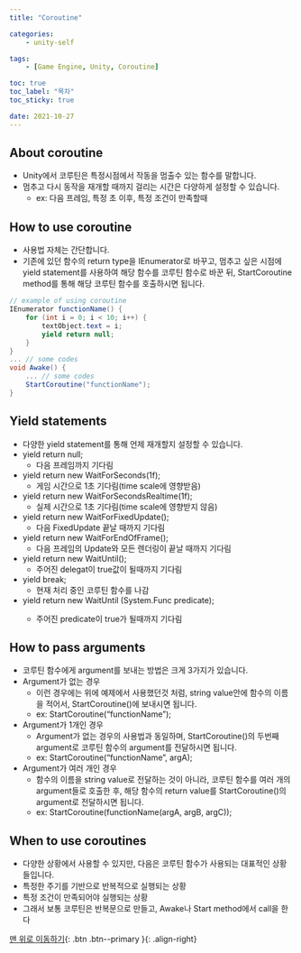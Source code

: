 ```yaml
---
title: "Coroutine"

categories:
    - unity-self

tags:
    - [Game Engine, Unity, Coroutine]

toc: true
toc_label: "목차"
toc_sticky: true

date: 2021-10-27
---
```


## About coroutine
- Unity에서 코루틴은 특정시점에서 작동을 멈출수 있는 함수를 말합니다.
- 멈추고 다시 동작을 재개할 때까지 걸리는 시간은 다양하게 설정할 수 있습니다.
    - ex: 다음 프레임, 특정 초 이후, 특정 조건이 만족할때

## How to use coroutine
- 사용법 자체는 간단합니다.
- 기존에 있던 함수의 return type을 IEnumerator로 바꾸고, 멈추고 싶은 시점에 yield statement를 사용하여 해당 함수를 코루틴 함수로 바꾼 뒤, StartCoroutine method를 통해 해당 코루틴 함수를 호출하시면 됩니다.
``` c#
// example of using coroutine
IEnumerator functionName() {
    for (int i = 0; i < 10; i++) {
        textObject.text = i;
        yield return null;
    }
}
... // some codes
void Awake() {
    ... // some codes
    StartCoroutine("functionName");
}
```

## Yield statements
- 다양한 yield statement를 통해 언제 재개할지 설정할 수 있습니다.
- yield return null;
    - 다음 프레임까지 기다림
- yield return new WaitForSeconds(1f);
    - 게임 시간으로 1초 기다림(time scale에 영향받음)
- yield return new WaitForSecondsRealtime(1f);
    - 실제 시간으로 1초 기다림(time scale에 영향받지 않음)
- yield return new WaitForFixedUpdate();
    - 다음 FixedUpdate 끝날 때까지 기다림
- yield return new WaitForEndOfFrame();
    - 다음 프레임의 Update와 모든 렌더링이 끝날 때까지 기다림
- yield return new WaitUntil();
    - 주어진 delegat이 true값이 될때까지 기다림
- yield break;
    - 현재 처리 중인 코루틴 함수를 나감
- yield return new WaitUntil (System.Func<Bool> predicate);
    - 주어진 predicate이 true가 될때까지 기다림

## How to pass arguments
- 코루틴 함수에게 argument를 보내는 방법은 크게 3가지가 있습니다.
- Argument가 없는 경우
    - 이런 경우에는 위에 예제에서 사용했던것 처럼, string value안에 함수의 이름을 적어서, StartCoroutine()에 보내시면 됩니다.
    - ex: StartCoroutine(“functionName”);
- Argument가 1개인 경우
    - Argument가 없는 경우의 사용법과 동일하며, StartCoroutine()의 두번째 argument로 코루틴 함수의 argument를 전달하시면 됩니다.
    - ex: StartCoroutine(“functionName”, argA);
- Argument가 여러 개인 경우
    - 함수의 이름을 string value로 전달하는 것이 아니라, 코루틴 함수를 여러 개의 argument들로 호출한 후, 해당 함수의 return value를 StartCoroutine()의 argument로 전달하시면 됩니다.
    - ex: StartCoroutine(functionName(argA, argB, argC));

## When to use coroutines
- 다양한 상황에서 사용할 수 있지만, 다음은 코루틴 함수가 사용되는 대표적인 상황들입니다.
- 특정한 주기를 기반으로 반복적으로 실행되는 상황
- 특정 조건이 만족되어야 실행되는 상황
- 그래서 보통 코루틴은 반복문으로 만들고, Awake나 Start method에서 call을 한다

[맨 위로 이동하기](#){: .btn .btn--primary }{: .align-right}